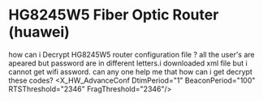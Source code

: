 # HG8245W5 Fiber Optic Router (huawei)
how can i Decrypt HG8245W5 router configuration file ? all the user's are apeared but password are in different letters.i downloaded xml file but i cannot get wifi assword.
can any one help me that how can i get decrypt these codes?
</WiFi>
<WLANConfiguration NumberOfInstances="2">
<WLANConfigurationInstance InstanceID="1" Name="ath0" Enable="1" RegulatoryDomain="GB" Standard="11ng" X_HW_Standard="11bgn" TransmitPower="100" Channel="0" AutoChannelEnable="1" X_HW_HT20="0" SSID="HAROON 2.4G" SSIDAdvertisementEnabled="1" MaxBitRate="auto" WMMEnable="1" BeaconType="WPAand11i" BasicEncryptionModes="None" BasicAuthenticationMode="None" WPAEncryptionModes="TKIPEncryption" WPAAuthenticationMode="PSKAuthentication" IEEE11iEncryptionModes="AESEncryption" IEEE11iAuthenticationMode="PSKAuthentication" X_HW_WPAand11iEncryptionModes="TKIPandAESEncryption" X_HW_WPAand11iAuthenticationMode="PSKAuthentication" WEPKeyIndex="1" WEPEncryptionLevel="104-bit" X_HW_RadiuServer="192.168.0.100" X_HW_RadiusPort="1812" X_HW_RadiusKey="$2&gt;:xH&apos;&amp;&lt;&apos;%2YJei@`5a+4-,+q$wBz!;_ufwD&quot;k4PP$" X_HW_GroupRekey="3600" X_HW_AssociateNum="32" X_HW_Powerlevel="5" X_HW_PowerValue="39" X_HW_WPSKeyWord="128" TotalBytesSent="0" TotalBytesReceived="0" TotalPacketsSent="0" TotalPacketsReceived="0" BSSID="" TransmitPowerSupported="20,40,60,80,100" WMMSupported="1" LowerLayers="InternetGatewayDevice.LANDevice.1.WiFi.Radio.1" X_HW_WAPIEncryptionModes="SMS4" X_HW_WAPIAuthenticationMode="WAPIPSK" X_HW_WAPIServer="192.168.100.200" X_HW_WAPIPort="3810" X_HW_APModuleEnable="1" X_HW_ServiceEnable="1" X_HW_RetryTimeout="20" X_HW_Mode="0" X_HW_VLAN="" MACAddressControlEnabled="0" KeyPassphrase="" BasicDataTransmitRates="1,2,5.5,6,11,12,18,24,36,48,54" OperationalDataTransmitRates="1,2,5.5,11,6,9" InsecureOOBAccessEnabled="0" BeaconAdvertisementEnabled="0" RadioEnabled="1" AutoRateFallBackEnabled="1" LocationDescription="" DeviceOperationMode="InfrastructureAccessPoint" DistanceFromRoot="0" PeerBSSID="" AuthenticationServiceMode="None" UAPSDEnable="0" TotalAssociations="0" Status="" PossibleChannels="" PossibleDataTransmitRates="1,2,5.5,11,6,9" TotalPSKFailures="0" TotalIntegrityFailures="0" UAPSDSupported="1" ChannelsInUse="6" X_HW_RFBand="2.4GHz" X_HW_Channel="6" X_HW_GuardInterval="Auto" X_HW_WebVisibility="1" X_HW_Band="2.4GHz" X_HW_AutoRateFallBackEnabled="1" X_HW_Dual_bandsupport="1" X_HW_LoopStatus="0" X_HW_WorkMode="0" X_HW_MCS="-1" X_IEEE80211wEnabled="0" X_TxBFEnabled="1" X_OCCACEnables="1" AccessEquipmentMac="" X_HW_RetryLevel="3" X_HW_RSSIThresholdEnable="1" X_HW_RSSIThreshold="-88" X_HW_EtherTypeFilter="" Reset="0" ModesSupported="" ModeEnabled="WPA-WPA2-Personal" SecondaryRadiusServerIPAddr="192.168.0.100" SecondaryRadiusServerPort="1812" SecondaryRadiusSecret="" SSIDAlias="cpe-ssid" LastChange="0" SSIDStatus="Up" AccessPointStatus="Enabled" AccessPointAlias="cpe-ssid" SSIDReference="" IsolationEnable="0" X_HW_WPSConfigurated="2" SSIDLowerLayers="Device.WiFi.Radio.1" SSID_Backup="WirelessNet" X_HW_SupportedStandards="b,g,n" ChannelPlus="0" X_HW_AutoChannelScope="" X_SCSEnables="1" X_HW_AutoChannelPeriodically="1" X_HW_DisableMCS="0" X_HW_CanUsedForCover="1" X_HW_UsedForCover="0" X_HW_OriginalSSID="WirelessNet" X_HW_OriginalPassword="" X_HW_OriginalSecurityProfile="" X_HW_JointSSIDIndex="0" AllowedMACAddress="" X_HW_WifiWorkingMode="0" X_TxBFImplicit="1" X_QHOPEnables="1" X_HW_NSSNum="1" X_HW_CurrentOperatingChannelBandwidth="" X_HW_SupportedChannelBandwidths="" X_HW_OperatingChannelBandwidth="">
<ObjExtention>
<Enable Notify="0" AccList="Subscriber"/>
</ObjExtention>
<Stats ErrorsSent="0" ErrorsReceived="0" DiscardPacketsSent="0" DiscardPacketsReceived="0"/>
<WPS X_HW_ConfigMethod="PushButton" DevicePassword="$2|MYmI]HZ9%6{&quot;^7&amp;\6A4,Vsy*M]\B1&amp;/u/NjSza&gt;$" X_HW_PinGenerator="AP" ConfigMethodsSupported="PushButton Label" Enable="0" UUID="d64dd4ec-732d-11be-9ca5-18cf24269889" DeviceName="" X_HW_WPSRegistrationState="Stop"/>
<X_HW_AdvanceConf DtimPeriod="1" BeaconPeriod="100" RTSThreshold="2346" FragThreshold="2346"/>
<WEPKey NumberOfInstances="4">
<WEPKeyInstance InstanceID="1" WEPKey="$242*Y&apos;XO]F!}+*JT0{mW7cf|N!1cX\&apos;QDPb14Lc@1$"/>
<WEPKeyInstance InstanceID="2" WEPKey="$2G&apos;M=0}WOq34MmIL9Ed}O=DG_2x9yG+)Sx&amp;FkJ&apos;T0$"/>
<WEPKeyInstance InstanceID="3" WEPKey="$2gt3V+!9HlQ*~;$I.h.&amp;4a1xM!)%YYCEy=0&gt;5f4t,$"/>
<WEPKeyInstance InstanceID="4" WEPKey="$26;e~ROhz.&gt;8!OxSKiBV=,Pi&apos;F6]*^GhKqED(S]H1$"/>
</WEPKey>
